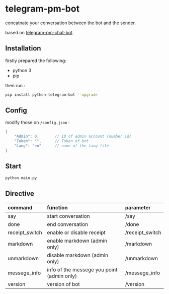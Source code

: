 # telegram-pm-bot
concatnate your conversation between the bot and the sender.

based on [telegram-pm-chat-bot](https://github.com/Netrvin/telegram-pm-chat-bot).


## Installation
firstly prepared the following:
- python 3
- pip

then run :
```bash
pip install python-telegram-bot --upgrade
```


## Config
modify those on `/config.json` :
```c
{
    "Admin": 0,       // ID of admin account (number id)
    "Token": "",      // Token of bot
    "Lang": "en"      // name of the lang file
}
```


## Start
```bash
python main.py
```


## Directive
| command         | function                                   | parameter                                  |
| :---            | :---                                       | :---                                       |
| say             | start conversation                         | /say                                       |
| done            | end conversation                           | /done                                      |
| receipt_switch  | enable or disable receipt                  | /receipt_switch                            |
| markdown        | enable  markdown  (admin only)             | /markdown                                  |
| unmarkdown      | disable markdown  (admin only)             | /unmarkdown                                |
| messege_info    | info of the messege you point (admin only) | /messege_info                              |
| version         | version of bot                             | /version                                   |
